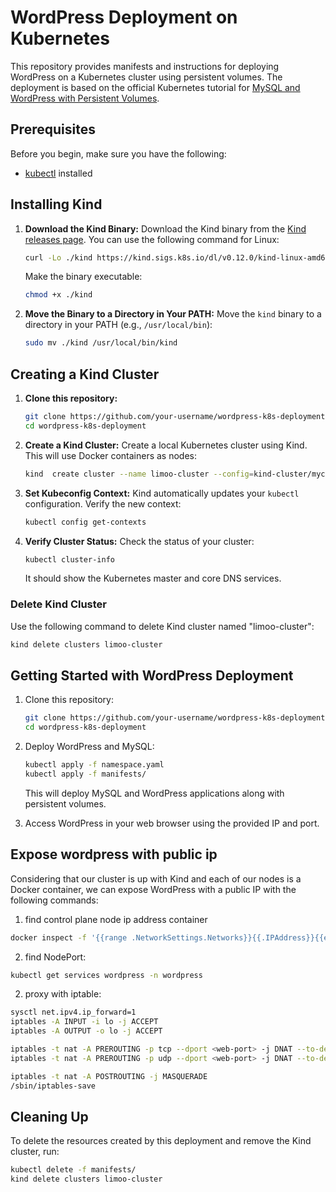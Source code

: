 # WordPress Deployment on Kubernetes

This repository provides manifests and instructions for deploying WordPress on a Kubernetes cluster using persistent volumes. The deployment is based on the official Kubernetes tutorial for [MySQL and WordPress with Persistent Volumes](https://kubernetes.io/docs/tutorials/stateful-application/mysql-wordpress-persistent-volume/).

## Prerequisites

Before you begin, make sure you have the following:

- [kubectl](https://kubernetes.io/docs/tasks/tools/install-kubectl/) installed

## Installing Kind

1. **Download the Kind Binary:**
   Download the Kind binary from the [Kind releases page](https://github.com/kubernetes-sigs/kind/releases). You can use the following command for Linux:

    ```bash
    curl -Lo ./kind https://kind.sigs.k8s.io/dl/v0.12.0/kind-linux-amd64
    ```

   Make the binary executable:

    ```bash
    chmod +x ./kind
    ```

2. **Move the Binary to a Directory in Your PATH:**
   Move the `kind` binary to a directory in your PATH (e.g., `/usr/local/bin`):

    ```bash
    sudo mv ./kind /usr/local/bin/kind
    ```

## Creating a Kind Cluster

1. **Clone this repository:**
   ```bash
   git clone https://github.com/your-username/wordpress-k8s-deployment.git
   cd wordpress-k8s-deployment
   ```
2. **Create a Kind Cluster:**
   Create a local Kubernetes cluster using Kind. This will use Docker containers as nodes:

    ```bash
    kind  create cluster --name limoo-cluster --config=kind-cluster/mycluster.yml
    ```

4. **Set Kubeconfig Context:**
   Kind automatically updates your `kubectl` configuration. Verify the new context:

    ```bash
    kubectl config get-contexts
    ```

5. **Verify Cluster Status:**
   Check the status of your cluster:

    ```bash
    kubectl cluster-info
    ```

   It should show the Kubernetes master and core DNS services.

### Delete Kind Cluster

Use the following command to delete  Kind cluster named "limoo-cluster":

```bash
kind delete clusters limoo-cluster
```
## Getting Started with WordPress Deployment

1. Clone this repository:

    ```bash
    git clone https://github.com/your-username/wordpress-k8s-deployment.git
    cd wordpress-k8s-deployment
    ```

2. Deploy WordPress and MySQL:

    ```bash
    kubectl apply -f namespace.yaml
    kubectl apply -f manifests/
    ```

   This will deploy MySQL and WordPress applications along with persistent volumes.

3. Access WordPress in your web browser using the provided IP and port.

## Expose wordpress with public ip
Considering that our cluster is up with Kind and each of our nodes is a Docker container, we can expose WordPress with a public IP with the following commands:

1. find control plane node ip address container
```bash
docker inspect -f '{{range .NetworkSettings.Networks}}{{.IPAddress}}{{end}}' limoo-cluster-control-plane
```
2. find NodePort:
```bash
kubectl get services wordpress -n wordpress
```
2. proxy with iptable:
``` bash
sysctl net.ipv4.ip_forward=1
iptables -A INPUT -i lo -j ACCEPT
iptables -A OUTPUT -o lo -j ACCEPT

iptables -t nat -A PREROUTING -p tcp --dport <web-port> -j DNAT --to-destination <control-plane-ip>:<NodePort>
iptables -t nat -A PREROUTING -p udp --dport <web-port> -j DNAT --to-destination <control-plane-ip>:<NodePort>

iptables -t nat -A POSTROUTING -j MASQUERADE
/sbin/iptables-save

```
## Cleaning Up

To delete the resources created by this deployment and remove the Kind cluster, run:

```bash
kubectl delete -f manifests/
kind delete clusters limoo-cluster
